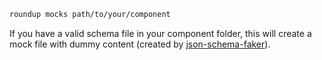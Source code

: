 ```bash
roundup mocks path/to/your/component
```

If you have a valid schema file in your component folder, this will create a mock file with dummy content (created by [json-schema-faker](https://www.npmjs.com/package/json-schema-faker)).
